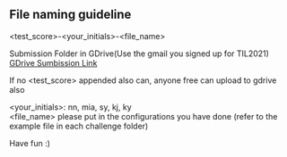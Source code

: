## File naming guideline
<test_score>-<your_initials>-<file_name>   
   
Submission Folder in GDrive(Use the gmail you signed up for TIL2021)   
[GDrive Sumbission Link](https://drive.google.com/drive/folders/18MpTXLaOQk2eq9qWtkgmIauVYQX7_mpc?usp=sharing)   
   
If no <test_score> appended also can, anyone free can upload to gdrive also  
      
<your_initials>: nn, mia, sy, kj, ky  
<file_name> please put in the configurations you have done (refer to the example file in each challenge folder)   

Have fun :)  